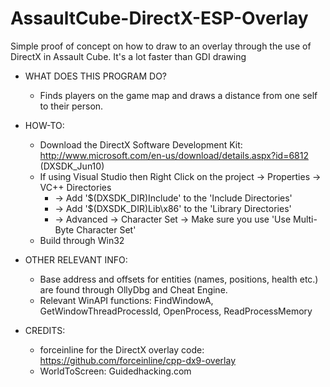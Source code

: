 # AssaultCube-DirectX-ESP-Overlay
Simple proof of concept on how to draw to an overlay through the use of DirectX in Assault Cube. It's a lot faster than GDI drawing

- WHAT DOES THIS PROGRAM DO?
  - Finds players on the game map and draws a distance from one self to their person.

- HOW-TO:
	- Download the DirectX Software Development Kit: http://www.microsoft.com/en-us/download/details.aspx?id=6812 (DXSDK_Jun10)
  - If using Visual Studio then Right Click on the project -> Properties -> VC++ Directories
    - -> Add '$(DXSDK_DIR)Include' to the 'Include Directories'
    - -> Add '$(DXSDK_DIR)Lib\x86' to the 'Library Directories'
    - -> Advanced -> Character Set -> Make sure you use 'Use Multi-Byte Character Set'
  - Build through Win32 
  
- OTHER RELEVANT INFO:
	- Base address and offsets for entities (names, positions, health etc.) are found through OllyDbg and Cheat Engine.
  - Relevant WinAPI functions: FindWindowA, GetWindowThreadProcessId, OpenProcess, ReadProcessMemory

- CREDITS:
	- forceinline for the DirectX overlay code: https://github.com/forceinline/cpp-dx9-overlay
	- WorldToScreen: Guidedhacking.com
